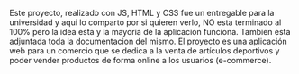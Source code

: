 Este proyecto, realizado con JS, HTML y CSS fue un entregable para la universidad y aqui lo comparto por si quieren verlo, NO esta terminado al 100% pero la idea esta y la mayoria de la aplicacion funciona. Tambien esta adjuntada toda la documentacion del mismo. El proyecto es una aplicación web para un comercio que se dedica a la venta de artículos deportivos y poder vender productos de forma online a los usuarios (e-commerce).
